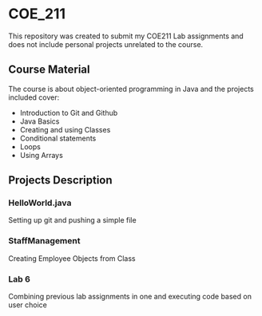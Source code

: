 # COE_211

This repository was created to submit my COE211 Lab assignments and does not include personal projects unrelated to the course.


## Course Material
The course is about object-oriented programming in Java and the projects included cover:
- Introduction to Git and Github
- Java Basics
- Creating and using Classes
- Conditional statements
- Loops
- Using Arrays

## Projects Description
### HelloWorld.java
Setting up git and pushing a simple file

### StaffManagement
Creating Employee Objects from Class 

### Lab 6
Combining previous lab assignments in one and executing code based on user choice
